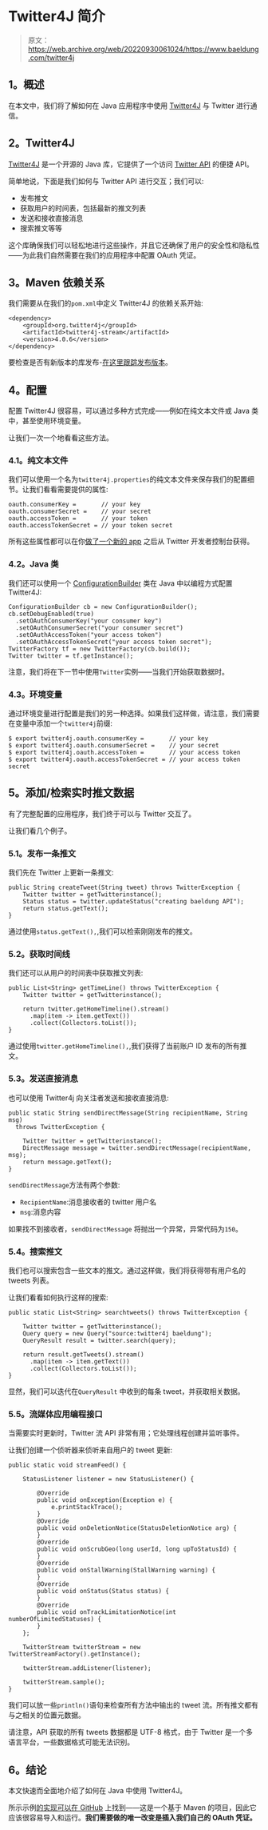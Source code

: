 # Twitter4J 简介

> 原文：<https://web.archive.org/web/20220930061024/https://www.baeldung.com/twitter4j>

## 1。概述

在本文中，我们将了解如何在 Java 应用程序中使用 [Twitter4J](https://web.archive.org/web/20220814014500/http://twitter4j.org/en/index.html) 与 Twitter 进行通信。

## 2。Twitter4J

[Twitter4J](https://web.archive.org/web/20220814014500/http://twitter4j.org/en/index.html) 是一个开源的 Java 库，它提供了一个访问 [Twitter API](https://web.archive.org/web/20220814014500/https://dev.twitter.com/docs) 的便捷 API。

简单地说，下面是我们如何与 Twitter API 进行交互；我们可以:

*   发布推文
*   获取用户的时间表，包括最新的推文列表
*   发送和接收直接消息
*   搜索推文等等

这个库确保我们可以轻松地进行这些操作，并且它还确保了用户的安全性和隐私性——为此我们自然需要在我们的应用程序中配置 OAuth 凭证。

## 3。Maven 依赖关系

我们需要从在我们的`pom.xml`中定义 Twitter4J 的依赖关系开始:

```
<dependency>
    <groupId>org.twitter4j</groupId>
    <artifactId>twitter4j-stream</artifactId>
    <version>4.0.6</version>
</dependency>
```

要检查是否有新版本的库发布-[在这里跟踪发布版本](https://web.archive.org/web/20220814014500/https://search.maven.org/classic/#search%7Cgav%7C1%7Cg%3A%22org.twitter4j%22%20AND%20a%3A%22twitter4j%22)。

## 4。配置

配置 Twitter4J 很容易，可以通过多种方式完成——例如在纯文本文件或 Java 类中，甚至使用环境变量。

让我们一次一个地看看这些方法。

### 4.1。纯文本文件

我们可以使用一个名为`twitter4j.properties`的纯文本文件来保存我们的配置细节。让我们看看需要提供的属性:

```
oauth.consumerKey =       // your key
oauth.consumerSecret =    // your secret
oauth.accessToken =       // your token
oauth.accessTokenSecret = // your token secret
```

所有这些属性都可以在你[做了一个新的 app](https://web.archive.org/web/20220814014500/https://apps.twitter.com/) 之后从 Twitter 开发者控制台获得。

### 4.2。Java 类

我们还可以使用一个 [ConfigurationBuilder](https://web.archive.org/web/20220814014500/http://twitter4j.org/ja/javadoc/twitter4j/conf/ConfigurationBuilder.html) 类在 Java 中以编程方式配置 Twitter4J:

```
ConfigurationBuilder cb = new ConfigurationBuilder();
cb.setDebugEnabled(true)
  .setOAuthConsumerKey("your consumer key")
  .setOAuthConsumerSecret("your consumer secret")
  .setOAuthAccessToken("your access token")
  .setOAuthAccessTokenSecret("your access token secret");
TwitterFactory tf = new TwitterFactory(cb.build());
Twitter twitter = tf.getInstance();
```

注意，我们将在下一节中使用`Twitter`实例——当我们开始获取数据时。

### 4.3。环境变量

通过环境变量进行配置是我们的另一种选择。如果我们这样做，请注意，我们需要在变量中添加一个`twitter4j`前缀:

```
$ export twitter4j.oauth.consumerKey =       // your key
$ export twitter4j.oauth.consumerSecret =    // your secret
$ export twitter4j.oauth.accessToken =       // your access token
$ export twitter4j.oauth.accessTokenSecret = // your access token secret
```

## 5。添加/检索实时推文数据

有了完整配置的应用程序，我们终于可以与 Twitter 交互了。

让我们看几个例子。

### 5.1。发布一条推文

我们先在 Twitter 上更新一条推文:

```
public String createTweet(String tweet) throws TwitterException {
    Twitter twitter = getTwitterinstance();
    Status status = twitter.updateStatus("creating baeldung API");
    return status.getText();
}
```

通过使用`status.getText(),`,我们可以检索刚刚发布的推文。

### 5.2。获取时间线

我们还可以从用户的时间表中获取推文列表:

```
public List<String> getTimeLine() throws TwitterException {
    Twitter twitter = getTwitterinstance();

    return twitter.getHomeTimeline().stream()
      .map(item -> item.getText())
      .collect(Collectors.toList());
}
```

通过使用`twitter.getHomeTimeline(),`,我们获得了当前账户 ID 发布的所有推文。

### 5.3。发送直接消息

也可以使用 Twitter4j 向关注者发送和接收直接消息:

```
public static String sendDirectMessage(String recipientName, String msg) 
  throws TwitterException {

    Twitter twitter = getTwitterinstance();
    DirectMessage message = twitter.sendDirectMessage(recipientName, msg);
    return message.getText();
}
```

`sendDirectMessage`方法有两个参数:

*   `RecipientName`:消息接收者的 twitter 用户名
*   `msg`:消息内容

如果找不到接收者，`sendDirectMessage` 将抛出一个异常，异常代码为`150`。

### 5.4。搜索推文

我们也可以搜索包含一些文本的推文。通过这样做，我们将获得带有用户名的 tweets 列表。

让我们看看如何执行这样的搜索:

```
public static List<String> searchtweets() throws TwitterException {

    Twitter twitter = getTwitterinstance();
    Query query = new Query("source:twitter4j baeldung");
    QueryResult result = twitter.search(query);

    return result.getTweets().stream()
      .map(item -> item.getText())
      .collect(Collectors.toList());
}
```

显然，我们可以迭代在`QueryResult` 中收到的每条 tweet，并获取相关数据。

### 5.5。流媒体应用编程接口

当需要实时更新时，Twitter 流 API 非常有用；它处理线程创建并监听事件。

让我们创建一个侦听器来侦听来自用户的 tweet 更新:

```
public static void streamFeed() {

    StatusListener listener = new StatusListener() {

        @Override
        public void onException(Exception e) {
            e.printStackTrace();
        }
        @Override
        public void onDeletionNotice(StatusDeletionNotice arg) {
        }
        @Override
        public void onScrubGeo(long userId, long upToStatusId) {
        }
        @Override
        public void onStallWarning(StallWarning warning) {
        }
        @Override
        public void onStatus(Status status) {
        }
        @Override
        public void onTrackLimitationNotice(int numberOfLimitedStatuses) {
        }
    };

    TwitterStream twitterStream = new TwitterStreamFactory().getInstance();

    twitterStream.addListener(listener);

    twitterStream.sample();
}
```

我们可以放一些`println()`语句来检查所有方法中输出的 tweet 流。所有推文都有与之相关的位置元数据。

请注意，API 获取的所有 tweets 数据都是 UTF-8 格式，由于 Twitter 是一个多语言平台，一些数据格式可能无法识别。

## 6。结论

本文快速而全面地介绍了如何在 Java 中使用 Twitter4J。

所示示例[的实现可以在 GitHub](https://web.archive.org/web/20220814014500/https://github.com/eugenp/tutorials/tree/master/twitter4j) 上找到——这是一个基于 Maven 的项目，因此它应该很容易导入和运行。**我们需要做的唯一改变是插入我们自己的 OAuth 凭证。**